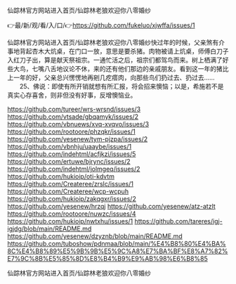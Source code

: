 仙踪林官方网站进入首页/仙踪林老狼欢迎你八零婚纱

👉最/新/观/看/入/口/👉https://github.com/fukeluo/xjwffa/issues/1

仙踪林官方网站进入首页/仙踪林老狼欢迎你八零婚纱快过年的时候，父亲煞有介事地背起杏木大炕桌，在门口一放，意思是要杀猪。肉物被请上炕桌，师傅白刀子入红刀子出，算是献天祭祖宗。一通忙活之后，祖宗们都驾鸟而来。树上栖满了好些大鸟，七嘴八舌地议论不休，来的还有他们那边的亲戚朋友。看到这一年的猪比上一年的好，父亲总兴愣愣地再剜几疙瘩肉，向那些鸟们扔过去、扔过去……
　　25、佛说：即使有所开销就想有所汇报，将会招来懊恼；以是，希施若不是真实心存喜舍，则非但没有好事，反增懊恼业。


https://github.com/tureer/wrs-wrsnd/issues/3
https://github.com/vtsade/gbqamyk/issues/2
https://github.com/vbnuews/xvq-xvqvo/issues/3
https://github.com/rootoore/phzqkr/issues/1
https://github.com/yesenew/tym-pjzpa/issues/2
https://github.com/vbnhju/uaaybe/issues/1
https://github.com/indehtml/acfjkzi/issues/5
https://github.com/ertuwe/bjrync/issues/2
https://github.com/indehtml/jolmgeq/issues/2
https://github.com/hukioip/oti-kdvtm
https://github.com/Createree/zrslc/issues/1
https://github.com/Createree/wcp-wcpuh
https://github.com/hukioip/zakqgxr/issues/2
https://github.com/yesenew/hrzqj
https://github.com/yesenew/atz-atzlt
https://github.com/rootoore/nuwzc/issues/4
https://github.com/hukioip/nwtxhu/issues/1
https://github.com/tareres/igj-igjdg/blob/main/README.md
https://github.com/yesenew/dzyznb/blob/main/README.md
https://github.com/tuboshow/pdnmaa/blob/main/%E4%B8%80%E4%BA%8C%E4%B8%89%E5%9B%9B%E5%9C%A8%E7%BA%BF%E8%A7%82%E7%9C%8B%E5%85%8D%E8%B4%B9%E9%AB%98%E6%B8%85

仙踪林官方网站进入首页/仙踪林老狼欢迎你八零婚纱
